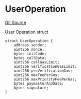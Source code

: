# UserOperation
[Git Source](https://github.com/TrueWallet/contracts/blob/843930f01013ad22976a2d653f9d67aaa82d54f4/src/interfaces/UserOperation.sol)

User Operation struct


```solidity
struct UserOperation {
    address sender;
    uint256 nonce;
    bytes initCode;
    bytes callData;
    uint256 callGasLimit;
    uint256 verificationGasLimit;
    uint256 preVerificationGas;
    uint256 maxFeePerGas;
    uint256 maxPriorityFeePerGas;
    bytes paymasterAndData;
    bytes signature;
}
```

